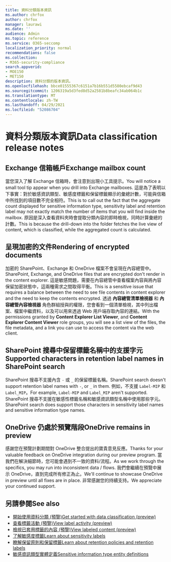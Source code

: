 ```yaml
---
title: 資料分類版本資訊
ms.author: chrfox
author: chrfox
manager: laurawi
ms.date: ''
audience: Admin
ms.topic: reference
ms.service: O365-seccomp
localization_priority: normal
recommendations: false
ms.collection:
- M365-security-compliance
search.appverid:
- MOE150
- MET150
description: 資料分類的版本資訊。
ms.openlocfilehash: bbce01555367c6151a7b16b551d5580ebcaf9d43
ms.sourcegitcommit: 1206319a5d3fed8d52a2581b8beafc34ab064b1c
ms.translationtype: MT
ms.contentlocale: zh-TW
ms.lasthandoff: 04/29/2021
ms.locfileid: "52086704"
---
```

# <a name="data-classification-release-notes"></a><span data-ttu-id="68b92-103">資料分類版本資訊</span><span class="sxs-lookup"><span data-stu-id="68b92-103">Data classification release notes</span></span>


## <a name="exchange-mailbox-count"></a><span data-ttu-id="68b92-104">Exchange 信箱帳戶</span><span class="sxs-lookup"><span data-stu-id="68b92-104">Exchange mailbox count</span></span>

<span data-ttu-id="68b92-105">當您深入了解 Exchange 信箱時，會注意到出現小工具提示。</span><span class="sxs-lookup"><span data-stu-id="68b92-105">You will notice a small tool tip appear when you drill into Exchange mailboxes.</span></span> <span data-ttu-id="68b92-106">這是為了表明以下事實：對於敏感資訊類型、敏感度標籤和保留標籤顯示的彙總計數，可能與信箱中所找到的項目數不完全相符。</span><span class="sxs-lookup"><span data-stu-id="68b92-106">This is to call out the fact that the aggregate count displayed for sensitive information type, sensitivity label and retention label may not exactly match the number of items that you will find inside the mailbox.</span></span> <span data-ttu-id="68b92-107">原因是深入查看資料夾時會提取分類內容的即時檢視，同時計算彙總的計數。</span><span class="sxs-lookup"><span data-stu-id="68b92-107">This is because the drill-down into the folder fetches the live view of content, which is classified, while the aggregated count is calculated.</span></span>


## <a name="rendering-of-encrypted-documents"></a><span data-ttu-id="68b92-108">呈現加密的文件</span><span class="sxs-lookup"><span data-stu-id="68b92-108">Rendering of encrypted documents</span></span>

<span data-ttu-id="68b92-109">加密的 SharePoint、Exchange 和 OneDrive 檔案不會呈現在內容總管中。</span><span class="sxs-lookup"><span data-stu-id="68b92-109">SharePoint, Exchange, and OneDrive files that are encrypted don't render in the content explorer.</span></span> <span data-ttu-id="68b92-110">這是敏感問題，需要在內容總管中查看檔案內容與將內容保留加密狀態中，這兩種需求之間取得平衡。</span><span class="sxs-lookup"><span data-stu-id="68b92-110">This is a sensitive issue that requires a balance between the need to see file contents in content explorer and the need to keep the contents encrypted.</span></span> <span data-ttu-id="68b92-111">透過 **內容總管清單檢視器** 和 **內容總管內容檢視器** 角色群組授與的權限，您會看到一個清單檢視，其中列出檔案、檔案中繼資料，以及可以用來透過 Web 用戶端存取內容的連結。</span><span class="sxs-lookup"><span data-stu-id="68b92-111">With the permissions granted by **Content Explorer List Viewer**, and **Content Explorer Content Viewer** role groups, you will see a list view of the files, the file  metadata, and a link you can use to access the content via the web client.</span></span>

## <a name="supported-characters-in-retention-label-names-in-sharepoint-search"></a><span data-ttu-id="68b92-112">SharePoint 搜尋中保留標籤名稱中的支援字元</span><span class="sxs-lookup"><span data-stu-id="68b92-112">Supported characters in retention label names in SharePoint search</span></span>

<span data-ttu-id="68b92-113">SharePoint 搜尋不支援內含 `-` 或 `_` 的保留標籤名稱。</span><span class="sxs-lookup"><span data-stu-id="68b92-113">SharePoint search doesn't support retention label names with `-`, or `_` in them.</span></span> <span data-ttu-id="68b92-114">例如，不支援 `Label-MIP` 和 `Label_MIP`。</span><span class="sxs-lookup"><span data-stu-id="68b92-114">For example, `Label-MIP` and `Label_MIP` aren't supported.</span></span> <span data-ttu-id="68b92-115">SharePoint 搜尋不支援在敏感性標籤名稱和敏感資訊類型名稱中使用那些字元。</span><span class="sxs-lookup"><span data-stu-id="68b92-115">SharePoint search does support those characters in sensitivity label names and sensitive information type names.</span></span>

## <a name="onedrive-remains-in-preview"></a><span data-ttu-id="68b92-116">OneDrive 仍處於預覽階段</span><span class="sxs-lookup"><span data-stu-id="68b92-116">OneDrive remains in preview</span></span>

<span data-ttu-id="68b92-117">感謝您在預覽計劃期間對 OneDrive 整合提出的寶貴意見反應。</span><span class="sxs-lookup"><span data-stu-id="68b92-117">Thanks for your valuable feedback on OneDrive integration during our preview program.</span></span> <span data-ttu-id="68b92-118">當我們在解決細節時，您可能會遇到不一致的資料/流程。</span><span class="sxs-lookup"><span data-stu-id="68b92-118">As we work through the specifics, you may run into inconsistent data / flows.</span></span> <span data-ttu-id="68b92-119">我們會繼續在預覽中展示 OneDrive，直到完成所有修正為止。</span><span class="sxs-lookup"><span data-stu-id="68b92-119">We'll continue to showcase OneDrive in preview until all fixes are in place.</span></span> <span data-ttu-id="68b92-120">非常感謝您的持續支持。</span><span class="sxs-lookup"><span data-stu-id="68b92-120">We appreciate your continued support.</span></span>


## <a name="see-also"></a><span data-ttu-id="68b92-121">另請參閱</span><span class="sxs-lookup"><span data-stu-id="68b92-121">See also</span></span>

- [<span data-ttu-id="68b92-122">開始使用資料分類 (預覽)</span><span class="sxs-lookup"><span data-stu-id="68b92-122">Get started with data classification (preview)</span></span>](data-classification-overview.md)
- [<span data-ttu-id="68b92-123">查看標籤活動 (預覽)</span><span class="sxs-lookup"><span data-stu-id="68b92-123">View label activity (preview)</span></span>](data-classification-activity-explorer.md)
- [<span data-ttu-id="68b92-124">檢視已套用標籤的內容 (預覽)</span><span class="sxs-lookup"><span data-stu-id="68b92-124">View labeled content (preview)</span></span>](data-classification-content-explorer.md)
- [<span data-ttu-id="68b92-125">了解敏感度標籤</span><span class="sxs-lookup"><span data-stu-id="68b92-125">Learn about sensitivity labels</span></span>](sensitivity-labels.md)
- [<span data-ttu-id="68b92-126">瞭解保留原則和保留標籤</span><span class="sxs-lookup"><span data-stu-id="68b92-126">Learn about retention policies and retention labels</span></span>](retention.md)
- [<span data-ttu-id="68b92-127">敏感資訊類型實體定義</span><span class="sxs-lookup"><span data-stu-id="68b92-127">Sensitive information type entity definitions</span></span>](sensitive-information-type-entity-definitions.md)